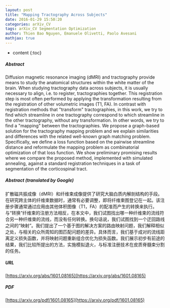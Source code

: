 ```yaml
---
layout: post
title: "Mapping Tractography Across Subjects"
date: 2016-01-29 15:50:20
categories: arXiv_CV
tags: arXiv_CV Segmentation Optimization
author: Thien Bao Nguyen, Emanuele Olivetti, Paolo Avesani
mathjax: true
---
```


* content
{:toc}

##### Abstract
Diffusion magnetic resonance imaging (dMRI) and tractography provide means to study the anatomical structures within the white matter of the brain. When studying tractography data across subjects, it is usually necessary to align, i.e. to register, tractographies together. This registration step is most often performed by applying the transformation resulting from the registration of other volumetric images (T1, FA). In contrast with registration methods that "transform" tractographies, in this work, we try to find which streamline in one tractography correspond to which streamline in the other tractography, without any transformation. In other words, we try to find a "mapping" between the tractographies. We propose a graph-based solution for the tractography mapping problem and we explain similarities and differences with the related well-known graph matching problem. Specifically, we define a loss function based on the pairwise streamline distance and reformulate the mapping problem as combinatorial optimization of that loss function. We show preliminary promising results where we compare the proposed method, implemented with simulated annealing, against a standard registration techniques in a task of segmentation of the corticospinal tract.

##### Abstract (translated by Google)
扩散磁共振成像（dMRI）和纤维束成像提供了研究大脑白质内解剖结构的手段。在研究跨主体的纤维束数据时，通常有必要调整，即将纤维束图登记在一起。该注册步骤通常通过应用由其他体积图像（T1，FA）的配准而产生的转换来执行。与“转换”纤维束的注册方法相反，在本文中，我们试图找出哪一种纤维束的流线符合另一种纤维束的流线，而没有任何转换。换句话说，我们试图找到一个迂回路线之间的“映射”。我们提出了一个基于图的解决方案的路由映射问题，我们解释相似之处，与相关的众所周知的图匹配问题的差异。具体而言，我们基于成对的流线距离定义损失函数，并将映射问题重新组合优化为损失函数。我们展示初步有前途的结果，我们比较所提出的方法，实施模拟退火，与标准注册技术在皮质脊髓束分割的任务。

##### URL
[https://arxiv.org/abs/1601.08165](https://arxiv.org/abs/1601.08165)

##### PDF
[https://arxiv.org/pdf/1601.08165](https://arxiv.org/pdf/1601.08165)


